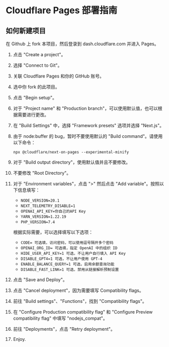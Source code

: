 # Cloudflare Pages 部署指南

## 如何新建项目

在 Github 上 fork 本项目，然后登录到 dash.cloudflare.com 并进入 Pages。

1. 点击 "Create a project"。
2. 选择 "Connect to Git"。
3. 关联 Cloudflare Pages 和你的 GitHub 账号。
4. 选中你 fork 的此项目。
5. 点击 "Begin setup"。
6. 对于 "Project name" 和 "Production branch"，可以使用默认值，也可以根据需要进行更改。
7. 在 "Build Settings" 中，选择 "Framework presets" 选项并选择 "Next.js"。
8. 由于 node:buffer 的 bug，暂时不要使用默认的 "Build command"。请使用以下命令：
   ```
   npx @cloudflare/next-on-pages --experimental-minify
   ```
9. 对于 "Build output directory"，使用默认值并且不要修改。
10. 不要修改 "Root Directory"。
11. 对于 "Environment variables"，点击 ">" 然后点击 "Add variable"。按照以下信息填写：

    - `NODE_VERSION=20.1`
    - `NEXT_TELEMETRY_DISABLE=1`
    - `OPENAI_API_KEY=你自己的API Key`
    - `YARN_VERSION=1.22.19`
    - `PHP_VERSION=7.4`

    根据实际需要，可以选择填写以下选项：

    - `CODE= 可选填，访问密码，可以使用逗号隔开多个密码`
    - `OPENAI_ORG_ID= 可选填，指定 OpenAI 中的组织 ID`
    - `HIDE_USER_API_KEY=1 可选，不让用户自行填入 API Key`
    - `DISABLE_GPT4=1 可选，不让用户使用 GPT-4`
    - `ENABLE_BALANCE_QUERY=1 可选，启用余额查询功能`
    - `DISABLE_FAST_LINK=1 可选，禁用从链接解析预制设置`

12. 点击 "Save and Deploy"。
13. 点击 "Cancel deployment"，因为需要填写 Compatibility flags。
14. 前往 "Build settings"、"Functions"，找到 "Compatibility flags"。
15. 在 "Configure Production compatibility flag" 和 "Configure Preview compatibility flag" 中填写 "nodejs_compat"。
16. 前往 "Deployments"，点击 "Retry deployment"。
17. Enjoy.
